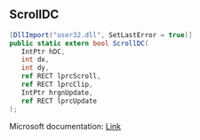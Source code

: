 ## ScrollDC

```csharp
[DllImport("user32.dll", SetLastError = true)]
public static extern bool ScrollDC(
   IntPtr hDC,
   int dx,
   int dy,
   ref RECT lprcScroll,
   ref RECT lprcClip,
   IntPtr hrgnUpdate,
   ref RECT lprcUpdate
);
```

Microsoft documentation: [Link](https://docs.microsoft.com/en-us/windows/win32/api/winuser/nf-winuser-scrolldc)
